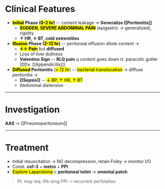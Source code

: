 # Clinical Features
- **<mark class="hltr-comment">Initial</mark> Phase (<mark class="hltr-comment">0-2 hr</mark>)** -- content leakage → **Generalize [[Peritonitis]]**
	- <mark class="hltr-comment">**SUDDEN, SEVERE ABDOMINAL PAIN**</mark> (epigastric → generalized), rigidity
	- **↑ HR, ↓ BT, cold extremities**
- **<mark class="hltr-purple">Illusion</mark> Phase (<mark class="hltr-purple">2-12 hr</mark>)** -- peritoneal effusion dilute content →
	- **<mark class="hltr-purple">↓↓ Pain</mark>** but **diffused**
	- Loss of liver dullness
	- **Valentino Sign** -- **RLQ pain** q content goes down rt. paracolic gutter (DDx: [[Appendicitis]])
- **<mark class="hltr-pink">Diffused</mark> Peritonitis** (<mark class="hltr-pink">> 12 hr</mark>) -- <mark class="hltr-pink">bacterial translocation</mark> → diffuse peritonitis → 
	- **[[Sepsis]]** -- <mark class="hltr-pink">↓ BP, ↑ HR, ↑ BT</mark>
	- Abdominal distension

---
# Investigation
**AAS** → [[Pneumoperitoneum]]

---
# Treatment
- Initial resuscitation → NG decompression, retain Foley → monitor I/O
- Const. **cef-3** + **metro** + **PPI**
- <mark class="hltr-comment">Explore Laparotomy</mark> c **peritoneal toilet** → **omental patch**

> Pt. may req. life-long PPI ⊣ recurrent perfolation
